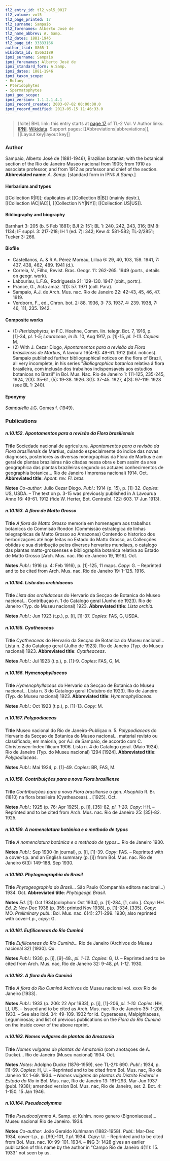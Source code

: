 ```yaml
---
tl2_entry_id: tl2_vol5_0017
tl2_volume: vol5
tl2_page_printed: 17
tl2_surname: Sampaio
tl2_forenames: Alberto José de
tl2_name_abbrev: A. Samp.
tl2_dates: 1881-1946
tl2_page_id: 33333166
author_lsid: 8865-1
wikidata_id: Q5663189
ipni_surname: Sampaio
ipni_forenames: Alberto José de
ipni_standard_form: A.Samp.
ipni_dates: 1881-1946
ipni_taxon_scope: 
- Botany
- Pteridophytes
- Spermatophytes
ipni_geo_scope: 
ipni_version: 1.1.2.1.4.1
ipni_record_created: 2003-07-02 00:00:00.0
ipni_record_modified: 2013-05-15 11:46:33.0
---
```


> [!cite] BHL link: this entry starts at [page 17](https://www.biodiversitylibrary.org/page/33333166) of TL-2 Vol. V
> Author links: [IPNI](https://www.ipni.org/a/8865-1), [Wikidata](https://www.wikidata.org/wiki/Q5663189). Support pages: [[Abbreviations|abbreviations]], [[Layout key|layout key]]

### Author

Sampaio, Alberto José de (1881-1946), Brazilian botanist; with the botanical section of the Rio de Janeiro Museo nacional from 1905; from 1910 as associate professor, and from 1912 as professor and chief of the section. 
**Abbreviated name**: *A. Samp.* \[standard form in IPNI: *A.Samp.*\]

#### Herbarium and types

[[Collection R|R]]; duplicates at [[Collection B|B]] (mainly destr.), [[Collection IAC|IAC]], [[Collection NY|NY]]; [[Collection US|US]].

#### Bibliography and biography

Barnhart 3: 205 (b. 5 Feb 1881); BJI 2: 151; BL 1: 240, 242, 243, 316; BM 8: 1134; IF suppl. 3: 217-218; IH 1 (ed. 7): 342; Kew 4: 581-582; TL-2/2851; Tucker 3: 266.

#### Biofile

- Castellanos, A. & R.A. Pérez Moreau, Lilloa 6: 29, 40, 103, 159. 1941, 7: 437, 438, 462, 489. 1941 (d.).
- Correia, V., Filho, Revist. Bras. Geogr. 11: 262-265. 1949 (portr., details on geogr. work).
- Labouriau, L.F.G., Rodriguesia 21: 129-130. 1947 (obit., portr.).
- Prance, G., Acta amaz. 1(1): 57. 1971 (coll. Para).
- Sampaio, A.J. de Arch. Mus. nac. Rio de Janeiro 22: 42-43, 45, 46, 47. 1919.
- Verdoorn, F., ed., Chron. bot. 2: 88. 1936, 3: 73. 1937, 4: 239. 1938, 7: 46, 111, 235. 1942.

#### Composite works

- (1) *Pteridophytas, in* F.C. Hoehne, Comm. lin. telegr. Bot. 7, 1916, p. \[1\]-34, *pl. 1-5*; *Lauraceae, in ib*. 10, Aug 1917, p. \[1\]-15, *pl. 1-13. Copies*: M.
- (2) With J. Cezar Diogo, *Apontamentos para a revisão da Flora brasiliensis de Martius*, À lavoura 16(4-6): 49-61. 1912 (bibl. notices). Sampaio published further bibliographical notices on the flora of Brazil, all very incomplete, in his series "*Bibliographica botanica* relativa á flora brasileira, com inclusão dos trabalhos indispensaveis aos estudios botanicos no Brazil" in Bol. Mus. Nac. Rio de Janeiro 1: 111-125, 235-245, 1924, 2(3): 35-61, (5): 19-38. 1926. 3(1): 37-45. 1927, 4(3): 97-119. 1928 (see BL 1: 240).

#### Eponymy

*Sampaiella* J.G. Gomes f. (1949).

### Publications

##### n.10.152. Apontamentos para a revisão da Flora brasiliensis

**Title**
Sociedade nacional de agricultura. *Apontamentos para a revisão da Flora brasiliensis* de Martius, cuiando especialmente do indice das novas diagnoses, posteriores as diversas monographias da Flora de Martius e am geral de plantas brazileiras não citadas nessa obra e bem assim da area geographica das plantas brazileiras segundo os actuaes conhecimentos de geographia botanica... Rio de Janeiro (Imprensa nacional) 1914. Oct.
**Abbreviated title**: *Apont. rev. Fl. bras.*

**Notes**
*Co-author*: Julio Cezar Diogo.
*Publ*.: 1914 (p. 15), p. \[1\]-32. *Copies*: US, USDA. – The text on p. 3-15 was previously published in A Lavourua Anno 16: 49-61. 1912 (fide W. Herter, Bot. Centralbl. 122: 603. 17 Jun 1913).

##### n.10.153. A flora de Matto Grosso

**Title**
*A flora de Matto Grosso* memoria em homenagem aos trabalhos botanicos do Commisão Rondon (Commissão estrategica de linhas telegraphicas de Matto Grosso ao Amazonas) Contendo o historico dos herborizaçoes até hoje feitas no Estado do Matto Grosso, as Collecções obtidas e sua distribução pelos diversos hervarios mundiaes, o catalogo das plantas matto-grossenses e bibliographia botanica relativa ao Estado de Matto Grosso \[Arch. Mus. nac. Rio de Janeiro 19, 1916\]. Oct.

**Notes**
*Publ*.: 1916 (p. 4: Feb 1916), p. \[1\]-125, 11 maps. *Copy*: G. – Reprinted and to be cited from Arch. Mus. nac. Rio de Janeiro 19: 1-125. 1916.

##### n.10.154. Lista das orchidaceas

**Title**
*Lista das orchidaceas* do Hervario da Secçao de Botanica do Museo nacional... Contribuçao n. 1 do Catalogo geral (Junho de 1923). Rio de Janeiro (Typ. do Museu nacional) 1923.
**Abbreviated title**: *Lista orchid.*

**Notes**
*Publ*.: Jun 1923 (t.p.), p. \[i\], \[1\]-37. *Copies*: FAS, G, USDA.

##### n.10.155. Cyatheaceas

**Title**
*Cyatheaceas* do Hervario da Secçao de Botanica do Museu nacional... Lista n. 2 do Catalogo geral (Julho de 1923). Rio de Janeiro (Typ. do Museu nacional) 1923.
**Abbreviated title**: *Cyatheaceas*.

**Notes**
*Publ*.: Jul 1923 (t.p.), p. \[1\]-9. *Copies*: FAS, G, M.

##### n.10.156. Hymenophyllaceas

**Title**
*Hymenophyllaceas* do Hervario da Secçao de Botanica do Museu nacional... Lista n. 3 do Catalogo geral (Outubro de 1923). Rio de Janeiro (Typ. do Museu nacional) 1923.
**Abbreviated title**: *Hymenophyllaceas*.

**Notes**
*Publ*.: Oct 1923 (t.p.), p. \[1\]-13. *Copy*: M.

##### n.10.157. Polypodiaceas

**Title**
Museo nacional do Rio de Janeiro-Publiçao n. 5. *Polypodiaceas* do Hervario da Secçao de Botanica do Museo nacional... material revisto ou classificado, em maioria, por AJ. de Sampaio, de accordo com C. Christensen-Index filicum 1906. Lista n. 4 do Catalogo geral. (Maio 1924). Rio de Janeiro (Typ. do Museu nacional) 1294 \[1924\].
**Abbreviated title**: *Polypodiaceas*.

**Notes**
*Publ*.: Mai 1924, p. \[1\]-49. *Copies*: BR, FAS, M.

##### n.10.158. Contribuições para a nova Flora brasiliense

**Title**
*Contribuições para a nova Flora brasiliense* o gen. *Alsophila* R. Br. (1810) na flora brasileira (Cyatheaceas)... \[1925\]. Oct.

**Notes**
*Publ*.: 1925 (p. 76: Apr 1925), p. \[i\], \[35\]-82, *pl. 1-20. Copy*: HH. – Reprinted and to be cited from Arch. Mus. nac. Rio de Janeiro 25: \[35\]-82. 1925.

##### n.10.159. A nomenclatura botánica e o methodo de typos

**Title**
*A nomenclatura botánica e o methodo de typos*... Rio de Janeiro 1930.

**Notes**
*Publ*.: Sep 1930 (in journal), p. \[i\], \[1\]-39. *Copy*: FAS. – Reprinted with a cover-t.p. and an English summary (p. \[i\]) from Bol. Mus. nac. Rio de Janeiro 6(3): 149-188. Sep 1930.

##### n.10.160. Phytogeographia do Brasil

**Title**
*Phytogeographia do Brasil*... São Paulo (Companhia editora nacional...) 1934. Oct.
**Abbreviated title**: *Phytogeogr. Brasil*.

**Notes**
*Ed*. \[*1*\]: Oct 1934(colophon: Oct 1934), p. \[1\]-284, \[1, colo.\]. *Copy*: HH.
*Ed. 2*: Nov-Dec 1938 (p. 355: printed Nov 1938), p. \[1\]-334, \[335\]. *Copy*: MO.
*Preliminary publ*.: Bol. Mus. nac. 6(4): 271-299. 1930; also reprinted with cover-t.p., *copy*:
G.

##### n.10.161. Eufiliceneas do Rio Cuminá

**Title**
*Eufiliceneas do Rio Cuminá*... Rio de Janeiro (Archivos do Museu nacional 32) \[1930\]. Qu.

**Notes**
*Publ*.: 1930, p. \[i\], \[9\]-48., *pl. 1-12. Copies*: G, U. – Reprinted and to be cited from Arch. Mus. nac, Rio de Janeiro 32: 9-48, *pl. 1-12.* 1930.

##### n.10.162. A flora do Rio Cuminá

**Title**
*A flora do Rio Cuminá* Archivos do Museu nacional vol. xxxv Rio de Janeiro \[1933\].

**Notes**
*Publ*.: 1933 (p. 206: 22 Apr 1933), p. \[i\], \[1\]-206, *pl. 1-10. Copies*: HH, LI, US. – Issued and to be cited as Arch. Mus. nac. Rio de Janeiro 35: 1-206. 1933. – See also ibid. 34: 49-109. 1932 for id. Cyperaceas, Malpighiaceas, Leguminosas; and list of previous publications on the *Flora do Rio Cuminá* on the inside cover of the above reprint.

##### n.10.163. Nomes vulgares de plantas da Amazonia

**Title**
*Nomes vulgares de plantas da Amazonia* (com anotaçoes de A. Ducke)... Rio de Janeiro (Museu nacional) 1934. Oct.

**Notes**
*Notes*: Adolpho Ducke (1876-1959), see TL-2/1: 690.
*Publ*.: 1934, p. \[1\]-69. *Copies*: H, U. – Reprinted and to be cited from Bol. Mus. nac, Rio de Janeiro 10: 1-69. 1934. – *Nomes vulgares de plantas do Distrito Federal e Estado do Rio* in Bol. Mus. nac, Rio de Janeiro 13: 161-293. Mar-Jun 1937 (publ. 1938); amended version Bol. Mus. nac, Rio de Janeiro, ser. 2. Bot. 4: 1-150. 15 Jan 1946.

##### n.10.164. Pseudocalymma

**Title**
*Pseudocalymma* A. Samp. et Kuhlm. novo genero (Bignoniaceas)... Museu nacional Rio de Janeiro. 1934.

**Notes**
*Co-author*: João Geraldo Kuhlmann (1882-1958).
*Publ*.: Mar-Dec 1934, cover-t.p., p. \[99\]-101, *1 pl*. 1934. *Copy*: U. – Reprinted and to be cited from Bol. Mus. nac. 10: 99-101. 1934. – ING 3: 1428 gives an earlier publication of this name by the author in "Campo Rio de Janeiro 4(11): 15. 1933" not seen by us.

